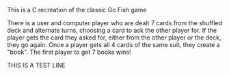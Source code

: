 This is a C recreation of the classic Go Fish game

There is a user and computer player who are dealt 7 cards from the shuffled deck and alternate turns, choosing a card to ask the other player for. 
If the player gets the card they asked for, either from the other player or the deck, they go again. Once a player gets all 4 cards of the same suit, they create a "book". 
The first player to get 7 books wins!


THIS IS A TEST LINE